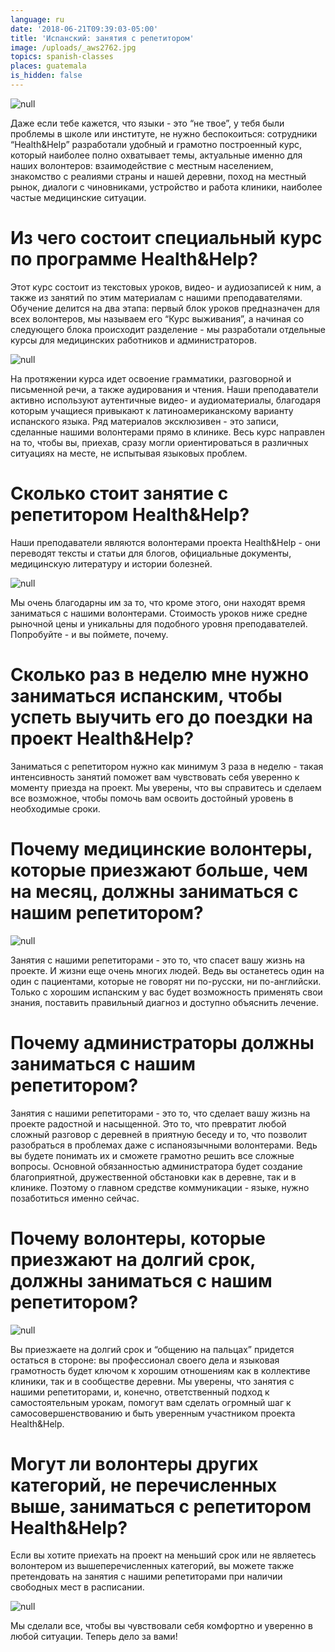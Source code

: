 ```yaml
---
language: ru
date: '2018-06-21T09:39:03-05:00'
title: 'Испанский: занятия с репетитором'
image: /uploads/_aws2762.jpg
topics: spanish-classes
places: guatemala
is_hidden: false
---
```

![null](/uploads/_aws2762.jpg)

Даже если тебе кажется, что языки - это “не твое”, у тебя были проблемы в школе или институте, не нужно беспокоиться: сотрудники “Health&Help” разработали удобный и грамотно построенный курс, который наиболее полно охватывает темы, актуальные именно для наших волонтеров: взаимодействие с местным населением, знакомство с реалиями страны и нашей деревни, поход на местный рынок, диалоги с чиновниками, устройство и работа клиники, наиболее частые медицинские ситуации. 

# Из чего состоит специальный курс по программе Health&Help?

Этот курс состоит из текстовых уроков, видео- и аудиозаписей к ним, а также из занятий по этим материалам с нашими преподавателями. Обучение делится на два этапа: первый блок уроков предназначен для всех волонтеров, мы называем его “Курс выживания”, а начиная со следующего блока происходит разделение - мы разработали отдельные курсы для медицинских работников и администраторов. 

![null](/uploads/_aws9968.jpg)

На протяжении курса идет освоение грамматики, разговорной и письменной речи, а также аудирования и чтения. Наши преподаватели активно используют аутентичные видео- и аудиоматериалы, благодаря которым учащиеся привыкают к латиноамериканскому варианту испанского языка. Ряд материалов эксклюзивен - это записи, сделанные нашими волонтерами прямо в клинике. Весь курс направлен на то, чтобы вы, приехав, сразу могли ориентироваться в различных ситуациях на месте, не испытывая языковых проблем. 

# Сколько стоит занятие с репетитором Health&Help?

Наши преподаватели являются волонтерами проекта Health&Help - они переводят тексты и статьи для блогов, официальные документы, медицинскую литературу и истории болезней. 

![null](/uploads/_aws0514.jpg)

Мы очень благодарны им за то, что кроме этого, они находят время заниматься с нашими волонтерами. Стоимость уроков ниже средне рыночной цены и уникальны для подобного уровня преподавателей. Попробуйте - и вы поймете, почему.

# Сколько раз в неделю мне нужно заниматься испанским, чтобы успеть выучить его до поездки на проект Health&Help?

Заниматься с репетитором нужно как минимум 3 раза в неделю - такая интенсивность занятий поможет вам чувствовать себя уверенно к моменту приезда на проект. Мы уверены, что вы справитесь и сделаем все возможное, чтобы помочь вам освоить достойный уровень в необходимые сроки.

# Почему медицинские волонтеры, которые приезжают больше, чем на месяц, должны заниматься с нашим репетитором?

![null](/uploads/_aws1545.jpg)

Занятия с нашими репетиторами - это то, что спасет вашу жизнь на проекте. И жизни еще очень многих людей. Ведь вы останетесь один на один с пациентами, которые не говорят ни по-русски, ни по-английски. Только с хорошим испанским у вас будет возможность применять свои знания, поставить правильный диагноз и доступно объяснить лечение. 

# Почему администраторы должны заниматься с нашим репетитором?

Занятия с нашими репетиторами - это то, что сделает вашу жизнь на проекте радостной и насыщенной. Это то, что превратит любой сложный разговор с деревней в приятную беседу и то, что позволит разобраться в проблемах даже с испаноязычными волонтерами. Ведь вы будете понимать их и сможете грамотно решить все сложные вопросы. Основной обязанностью администратора будет создание благоприятной, дружественной обстановки как в деревне, так и в клинике. Поэтому о главном средстве коммуникации - языке, нужно позаботиться именно сейчас.

# Почему волонтеры, которые приезжают на долгий срок, должны заниматься с нашим репетитором?

![null](/uploads/_aws0698.jpg)

Вы приезжаете на долгий срок и “общению на пальцах” придется остаться в стороне: вы профессионал своего дела и языковая грамотность будет ключом к хорошим отношениям как в коллективе клиники, так и в сообществе деревни. Мы уверены,  что занятия с нашими репетиторами, и, конечно, ответственный подход к самостоятельным урокам, помогут вам сделать огромный шаг к самосовершенствованию и быть уверенным участником проекта Health&Help.

# Могут ли волонтеры других категорий, не перечисленных выше, заниматься с репетитором Health&Help?

Если вы хотите приехать на проект на меньший срок или не являетесь волонтером из вышеперечисленных категорий, вы можете также претендовать на занятия с нашими репетиторами при наличии свободных мест в расписании. 

![null](/uploads/_aws7821.jpg)

Мы сделали все, чтобы вы чувствовали себя комфортно и уверенно в любой ситуации. Теперь дело за вами!
